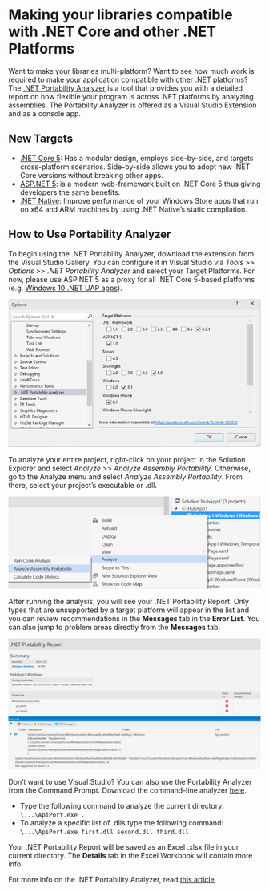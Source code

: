 # Making your libraries compatible with .NET Core and other .NET Platforms

Want to make your libraries multi-platform? Want to see how much work is required to make your application compatible with other .NET platforms? The [.NET Portability Analyzer](https://visualstudiogallery.msdn.microsoft.com/1177943e-cfb7-4822-a8a6-e56c7905292b) is a tool that provides you with a detailed report on how flexible your program is across .NET platforms by analyzing assemblies. The Portability Analyzer is offered as a Visual Studio Extension and as a console app.

## New Targets

*   [.NET Core 5](https://www.dotnetfoundation.org/netcore5): Has a modular design, employs side-by-side, and targets cross-platform scenarios. Side-by-side allows you to adopt new .NET Core versions without breaking other apps.
*   [ASP.NET 5](https://www.dotnetfoundation.org/aspnet-5): is a modern web-framework built on .NET Core 5 thus giving developers the same benefits.
*   [.NET Native](http://blogs.msdn.com/b/dotnet/archive/2014/04/24/dotnetnative-performance.aspx): Improve performance of your Windows Store apps that run on x64 and ARM machines by using .NET Native’s static compilation.

## How to Use Portability Analyzer

To begin using the .NET Portability Analyzer, download the extension from the Visual Studio Gallery. You can configure it in Visual Studio via _Tools_ >> _Options_ >> _.NET Portability Analyzer_ and select your Target Platforms. For now, please use ASP.NET 5 as a proxy for all .NET Core 5-based platforms (e.g. [Windows 10 .NET UAP apps](http://blogs.windows.com/buildingapps/2015/03/02/a-first-look-at-the-windows-10-universal-app-platform/)).

![../images/portability_screenshot.png](../images/portability_screenshot.png)

To analyze your entire project, right-click on your project in the Solution Explorer and select _Analyze_ >> _Analyze Assembly Portability_. Otherwise, go to the Analyze menu and select _Analyze Assembly Portability_. From there, select your project’s executable or .dll.

![../images/portability_solution_explorer.png](../images/portability_solution_explorer.png)

After running the analysis, you will see your .NET Portability Report. Only types that are unsupported by a target platform will appear in the list and you can review recommendations in the **Messages** tab in the **Error List**. You can also jump to problem areas directly from the **Messages** tab.

![../images/portability_report.png](../images/portability_report.png)

Don’t want to use Visual Studio? You can also use the Portability Analyzer from the Command Prompt. Download the command-line analyzer [here](http://www.microsoft.com/en-us/download/details.aspx?id=42678).

*   Type the following command to analyze the current directory: `\...\ApiPort.exe .`
*   To analyze a specific list of .dlls type the following command: `\...\ApiPort.exe first.dll second.dll third.dll`

Your .NET Portability Report will be saved as an Excel .xlsx file in your current directory. The **Details** tab in the Excel Workbook will contain more info.

For more info on the .NET Portability Analyzer, read [this article](http://blogs.msdn.com/b/dotnet/archive/2014/08/06/leveraging-existing-code-across-net-platforms.aspx).